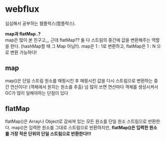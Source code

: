 # webflux

심심해서 공부하는 웹플럭스(짭플럭스).  


**map과 flatMap..?**    
map은 많이 본 친구고,,, 근데 flatMap?? 둘 다 스트림의 중간에 값을 변환해주는 역할을 한다. (hashMap할 때 그 Map 아님!!). 
map은 1 : 1로 변환하고, flatMap은 1 : N 으로 변환 가능하다!

## map
map()은 단일 스트림 원소를 매핑시킨 후 매핑시킨 값을 다시 스트림으로 변환하는 중간 연산이다! (객체에서 원히는 원소를 추출)
넘 많이 쓰면 연산마다 객체를 생성시켜서 GC가 많이 일해야하는 단점이 있다


## flatMap
flatMap()은 Array나 Object로 감싸져 있는 모든 원소를 단일 원소 스트림으로 반환한다. map()은 입력한 원소를 그대로 스트림으로 반환하지만, **flatMap()은 입력한 원소를 가장 작은 단위의 단일 스트림으로 반환한다!!!**

